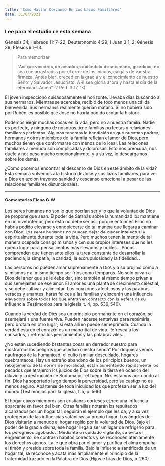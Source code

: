 ```yaml
---
title: 'Cómo Hallar Descanso En Los Lazos Familiares'
date: 31/07/2021
---
```


### Lee para el estudio de esta semana
Génesis 34; Hebreos 11:17–22; Deuteronomio 4:29; 1 Juan 3:1, 2; Génesis 39; Efesios 6:1–13.

> <p>Para memorizar</p>
> “Así que vosotros, oh amados, sabiéndolo de antemano, guardaos, no sea que arrastrados por el error de los inicuos, caigáis de vuestra firmeza. Antes bien, creced en la gracia y el conocimiento de nuestro Señor y Salvador Jesucristo. A él sea gloria ahora y hasta el día de la eternidad. Amén” (2 Ped. 3:17, 18).

El joven inspeccionó cuidadosamente el horizonte. Llevaba días buscando a sus hermanos. Mientras se acercaba, recibió de todo menos una cálida bienvenida. Sus hermanos realmente querían matarlo. Si no hubiera sido por Rubén, es posible que José no habría podido contar la historia.

Podemos elegir muchas cosas en la vida, pero no a nuestra familia. Nadie es perfecto, y ninguno de nosotros tiene familias perfectas y relaciones familiares perfectas. Algunos tenemos la bendición de que nuestros padres, hermanos y otros miembros de la familia reflejan el amor de Dios, pero muchos tienen que conformarse con menos de lo ideal. Las relaciones familiares a menudo son complicadas y dolorosas. Esto nos preocupa, nos duele y nos pesa mucho emocionalmente, y a su vez, lo descargamos sobre los demás.

¿Cómo podemos encontrar el descanso de Dios en este ámbito de la vida? Esta semana volvemos a la historia de José y sus lazos familiares, para ver a Dios en acción trayendo sanidad y descanso emocional a pesar de las relaciones familiares disfuncionales.

---

#### Comentarios Elena G.W

Los seres humanos no son lo que podrían ser y lo que la voluntad de Dios se propone que sean. El poder de Satanás sobre la humanidad los mantiene en un nivel inferior, pero esto no debe ser así, porque entonces Enoc no habría podido elevarse y ennoblecerse de tal manera que llegara a caminar con Dios. Los seres humanos no pueden dejar de crecer intelectual y espiritualmente durante toda la vida. Pero muchos tienen la mente de tal manera ocupada consigo mismos y con sus propios intereses que no les queda lugar para pensamientos más elevados y nobles… Pocos comprenden que tienen ante ellos la tarea constante de desarrollar la paciencia, la simpatía, la caridad, la escrupulosidad y la fidelidad…

Las personas no pueden amar supremamente a Dios y a su prójimo como a sí mismos y al mismo tiempo ser fríos como témpanos. No solo privan a Dios del amor que se le debe dar, sino también al mismo tiempo privan a sus semejantes de ese amor. El amor es una planta de crecimiento celestial, y se debe cultivar y alimentar. Los corazones afectuosos y las palabras veraces y amantes, harán felices a las familias y ejercerán una influencia elevadora sobre todos los que entran en contacto con la esfera de su influencia (Testimonios para la iglesia, t. 4, pp. 539, 540).

Cuando la verdad de Dios sea un principio permanente en el corazón, se asemejará a una fuente viva. Pueden hacerse tentativas para reprimirla, pero brotará en otro lugar; si está allí no puede ser reprimida. Cuando la verdad está en el corazón es un manantial de vida. Refresca a los cansados, y refrena los pensamientos y las palabras viles.

¿No están sucediendo bastantes cosas en derredor nuestro para mostrarnos los peligros que asedian nuestra senda? Por doquiera vemos náufragos de la humanidad, el culto familiar descuidado, hogares quebrantados. Hay un extraño abandono de los principios buenos, un rebajamiento de la norma de moralidad; están aumentando rápidamente los pecados que atrajeron los juicios de Dios sobre la tierra en ocasión del diluvio y la destrucción de Sodoma por el fuego. Nos estamos acercando al fin. Dios ha soportado largo tiempo la perversidad, pero su castigo no es menos seguro. Apártense de toda iniquidad los que profesan ser la luz del mundo (Testimonios para la iglesia, t. 5, p. 566).

El hogar cuyos miembros son cristianos corteses ejerce una influencia abarcante en favor del bien. Otras familias notarán los resultados alcanzados por un hogar tal, seguirán el ejemplo que les da, y a su vez protegerán de las influencias satánicas su propio hogar. Los ángeles de Dios visitarán a menudo el hogar regido por la voluntad de Dios. Bajo el poder de la gracia divina, ese hogar llega a ser un lugar de refrigerio para los peregrinos agobiados. Mediante un cuidado vigilante, se evita el engreimiento, se contraen hábitos correctos y se reconocen atentamente los derechos ajenos. La fe que obra por el amor y purifica el alma empuña el timón y preside sobre toda la familia. Bajo la influencia santificada de un hogar tal, se reconoce y acata más ampliamente el principio de la fraternidad trazado en la Palabra de Dios (Hijos e hijas de Dios, p. 260).